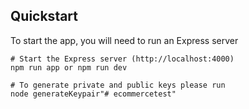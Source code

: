 ## Quickstart

To start the app, you will need to run an Express server 

```
# Start the Express server (http://localhost:4000)
npm run app or npm run dev

# To generate private and public keys please run 
node generateKeypair"# ecommercetest" 
